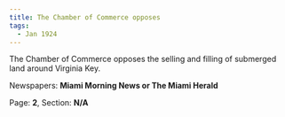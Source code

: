 ```yaml
---  
title: The Chamber of Commerce opposes  
tags:  
  - Jan 1924  
---  
```

  
The Chamber of Commerce opposes the selling and filling of submerged land around Virginia Key.  
  
Newspapers: **Miami Morning News or The Miami Herald**  
  
Page: **2**, Section: **N/A** 
